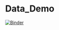 # Data_Demo
[![Binder](https://mybinder.org/badge_logo.svg)](https://mybinder.org/v2/gh/YenJungWu/Data_Demo/master)
